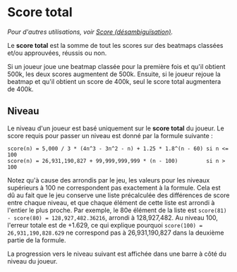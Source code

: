 # Score total

*Pour d'autres utilisations, voir [Score (désambiguïsation)](/wiki/Disambiguation/Score).*

Le **score total** est la somme de tout les scores sur des beatmaps classées et/ou approuvées, réussis ou non.

Si un joueur joue une beatmap classée pour la première fois et qu'il obtient 500k, les deux scores augmentent de 500k. Ensuite, si le joueur rejoue la beatmap et qu'il obtient un score de 400k, seul le score total augmentera de 400k.

## Niveau

Le niveau d'un joueur est basé uniquement sur le **score total** du joueur. Le score requis pour passer un niveau est donné par la formule suivante : 

```
score(n) = 5,000 / 3 * (4n^3 - 3n^2 - n) + 1.25 * 1.8^(n - 60) si n <= 100
score(n) = 26,931,190,827 + 99,999,999,999 * (n - 100)         si n > 100
```

Notez qu'à cause des arrondis par le jeu, les valeurs pour les niveaux supérieurs à 100 ne correspondent pas exactement à la formule. Cela est dû au fait que le jeu conserve une liste précalculée des différences de score entre chaque niveau, et que chaque élément de cette liste est arrondi à l'entier le plus proche. Par exemple, le 80e élément de la liste est `score(81) - score(80) = 128,927,482.36216`, arrondi à 128,927,482. Au niveau 100, l'erreur totale est de +1.629, ce qui explique pourquoi `score(100) = 26,931,190,828.629` ne correspond pas à 26,931,190,827 dans la deuxième partie de la formule.

La progression vers le niveau suivant est affichée dans une barre à côté du niveau du joueur.
